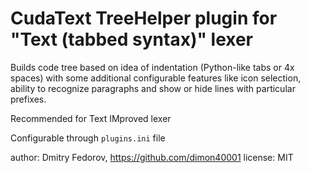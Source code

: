 # CudaText TreeHelper plugin for "Text (tabbed syntax)" lexer

Builds code tree based on idea of indentation (Python-like tabs or 4x spaces) with some additional configurable features
like icon selection, ability to recognize paragraphs and show or hide lines with particular prefixes.

Recommended for Text IMproved lexer

Configurable through `plugins.ini` file

author: Dmitry Fedorov, https://github.com/dimon40001
license: MIT